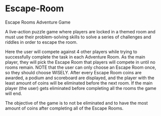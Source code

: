 # Escape-Room

Escape Rooms Adventure Game

A live-action puzzle game where players are locked in a themed room and must 
use their problem-solving skills to solve a series of challenges and riddles in
order to escape the room. 

Here the user will compete against 4 other players while trying to successfully
complete the task in each Adventure Room. As the main player, they will pick the
Escape Room that players will compete in until no rooms remain. NOTE that the user 
can only choose an Escape Room once, so they should choose WISELY. After every Escape Room
coins are awarded, a podium and scoreboard are displayed, and the player 
with the least amount of coins will be eliminated before the next room. If the main player
(the user) gets eliminated before completing all the rooms the game will end.

The objective of the game is to not be eliminated and to have the most amount of coins after completing all of the Escape Rooms.
